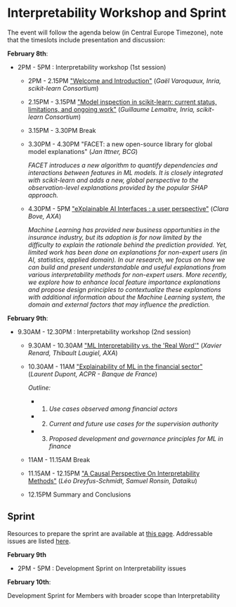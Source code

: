 # Interpretability Workshop and Sprint
The event will follow the agenda below (in Central Europe Timezone), note that the timeslots include presentation and discussion:

**February 8th**:
- 2PM - 5PM : Interpretability workshop (1st session)
  - 2PM - 2.15PM ["Welcome and Introduction"](https://scikit-learn.fondation-inria.fr/wp-content/uploads/sites/3/2021/02/IntroInterpretabilityworkshop.pdf) (*Gaël Varoquaux, Inria, scikit-learn Consortium*)
  - 2.15PM - 3.15PM ["Model inspection in scikit-learn: current status, limitations, and ongoing work"](https://scikit-learn.fondation-inria.fr/wp-content/uploads/sites/3/2021/02/InterpretabilityworkshopGL.pdf) (*Guillaume Lemaitre, Inria, scikit-learn Consortium*)
  - 3.15PM - 3.30PM Break
  - 3.30PM - 4.30PM "FACET: a new open-source library for global model explanations" (*Jan Ittner, BCG*)
  
      *FACET introduces a new algorithm to quantify dependencies and interactions between features in ML models.*
      *It is closely integrated with scikit-learn and adds a new, global perspective to the observation-level explanations provided by the popular SHAP approach.*
  - 4.30PM - 5PM ["eXplainable AI Interfaces : a user perspective"](https://scikit-learn.fondation-inria.fr/wp-content/uploads/sites/3/2021/02/210208_Scikitlearn_workshop_XAI.pdf) (*Clara Bove, AXA*)

      *Machine Learning has provided new business opportunities in the insurance industry, but its adoption is for now limited by the difficulty to explain the*
      *rationale behind the prediction provided. Yet, limited work has been done on explanations for non-expert users (in AI, statistics, applied domain).*
      *In our research, we focus on how we can build and present  understandable and useful explanations from various interpretability methods for non-expert*
      *users. More recently, we explore how to enhance local feature importance explanations and propose design principles to contextualize these explanations*
      *with additional information about the Machine Learning system, the domain and external factors that may influence the prediction.*

**February 9th**:
- 9.30AM - 12.30PM : Interpretability workshop (2nd session)
  - 9.30AM - 10.30AM ["ML Interpretability vs. the 'Real Word'"](https://scikit-learn.fondation-inria.fr/wp-content/uploads/sites/3/2021/02/AXA-ScikitLearnWorkshop.pdf) (*Xavier Renard, Thibault Laugiel, AXA*)
  - 10.30AM - 11AM ["Explainability of ML in the financial sector"](https://scikit-learn.fondation-inria.fr/wp-content/uploads/sites/3/2021/02/Explainabilityforscikit-learnworkshop.pdf) (*Laurent Dupont, ACPR - Banque de France*)

    *Outline:*
    - 1. *Use cases observed among financial actors*
    - 2. *Current and future use cases for the supervision authority*
    - 3. *Proposed development and governance principles for ML in finance*
  - 11AM - 11.15AM Break
  - 11.15AM - 12.15PM ["A Causal Perspective On Interpretability Methods"](https://scikit-learn.fondation-inria.fr/wp-content/uploads/sites/3/2021/02/A_Causal_Perspective_on_Interpretability_Methods.pdf) (*Léo Dreyfus-Schmidt, Samuel Ronsin, Dataiku*)
  - 12.15PM Summary and Conclusions
  
## Sprint
Resources to prepare the sprint are available at [this page](sprint.md).
Addressable issues are listed [here](https://github.com/scikit-learn-inria-fondation/RemoteInterpretabilityFebruary2021/projects/1).

**February 9th**
- 2PM - 5PM : Development Sprint on Interpretability issues

**February 10th**:

Development Sprint for Members with broader scope than Interpretability

